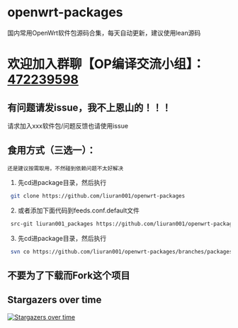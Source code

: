 # openwrt-packages
国内常用OpenWrt软件包源码合集，每天自动更新，建议使用lean源码


# 欢迎加入群聊【OP编译交流小组】：[472239598](https://jq.qq.com/?_wv=1027&k=Lzxb18xM)


## 有问题请发issue，我不上恩山的！！！
请求加入xxx软件包/问题反馈也请使用issue


## 食用方式（三选一）：
`还是建议按需取用，不然碰到依赖问题不太好解决`
1. 先cd进package目录，然后执行
```bash
 git clone https://github.com/liuran001/openwrt-packages
```
2. 或者添加下面代码到feeds.conf.default文件
```bash
 src-git liuran001_packages https://github.com/liuran001/openwrt-packages
```
3. 先cd进package目录，然后执行
```bash
 svn co https://github.com/liuran001/openwrt-packages/branches/packages
```

## 不要为了下载而Fork这个项目

## Stargazers over time

[![Stargazers over time](https://starchart.cc/liuran001/openwrt-packages.svg)](https://starchart.cc/liuran001/openwrt-packages)

